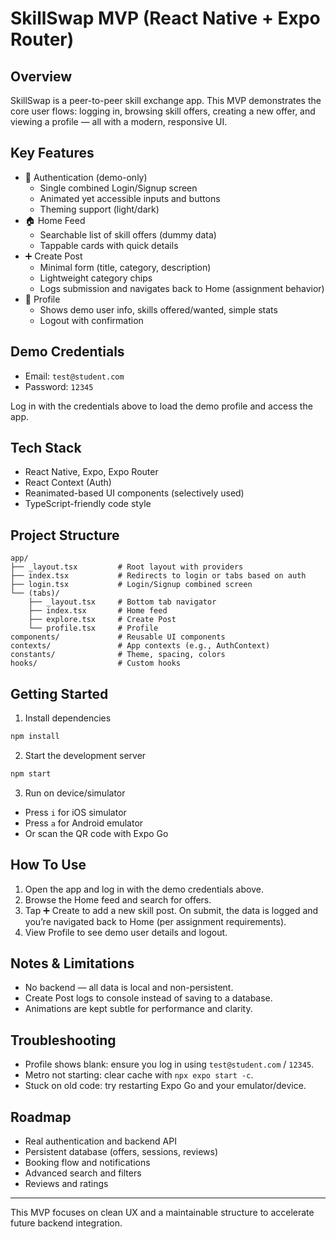 # SkillSwap MVP (React Native + Expo Router)

## Overview
SkillSwap is a peer-to-peer skill exchange app. This MVP demonstrates the core user flows: logging in, browsing skill offers, creating a new offer, and viewing a profile — all with a modern, responsive UI.

## Key Features
- 🔐 Authentication (demo-only)
  - Single combined Login/Signup screen
  - Animated yet accessible inputs and buttons
  - Theming support (light/dark)
- 🏠 Home Feed
  - Searchable list of skill offers (dummy data)
  - Tappable cards with quick details
- ➕ Create Post
  - Minimal form (title, category, description)
  - Lightweight category chips
  - Logs submission and navigates back to Home (assignment behavior)
- 👤 Profile
  - Shows demo user info, skills offered/wanted, simple stats
  - Logout with confirmation

## Demo Credentials
- Email: `test@student.com`
- Password: `12345`

Log in with the credentials above to load the demo profile and access the app.

## Tech Stack
- React Native, Expo, Expo Router
- React Context (Auth)
- Reanimated-based UI components (selectively used)
- TypeScript-friendly code style

## Project Structure
```
app/
├── _layout.tsx         # Root layout with providers
├── index.tsx           # Redirects to login or tabs based on auth
├── login.tsx           # Login/Signup combined screen
└── (tabs)/
    ├── _layout.tsx     # Bottom tab navigator
    ├── index.tsx       # Home feed
    ├── explore.tsx     # Create Post
    └── profile.tsx     # Profile
components/             # Reusable UI components
contexts/               # App contexts (e.g., AuthContext)
constants/              # Theme, spacing, colors
hooks/                  # Custom hooks
```

## Getting Started
1) Install dependencies
```bash
npm install
```

2) Start the development server
```bash
npm start
```

3) Run on device/simulator
- Press `i` for iOS simulator
- Press `a` for Android emulator
- Or scan the QR code with Expo Go

## How To Use
1) Open the app and log in with the demo credentials above.
2) Browse the Home feed and search for offers.
3) Tap ➕ Create to add a new skill post. On submit, the data is logged and you’re navigated back to Home (per assignment requirements).
4) View Profile to see demo user details and logout.

## Notes & Limitations
- No backend — all data is local and non-persistent.
- Create Post logs to console instead of saving to a database.
- Animations are kept subtle for performance and clarity.

## Troubleshooting
- Profile shows blank: ensure you log in using `test@student.com` / `12345`.
- Metro not starting: clear cache with `npx expo start -c`.
- Stuck on old code: try restarting Expo Go and your emulator/device.

## Roadmap
- Real authentication and backend API
- Persistent database (offers, sessions, reviews)
- Booking flow and notifications
- Advanced search and filters
- Reviews and ratings

---
This MVP focuses on clean UX and a maintainable structure to accelerate future backend integration.
